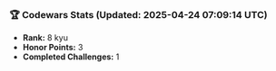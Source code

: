 ### 🏆 Codewars Stats (Updated: 2025-04-24 07:09:14 UTC)

- **Rank:** 8 kyu
- **Honor Points:** 3
- **Completed Challenges:** 1
